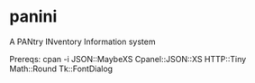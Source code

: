 # panini
A PANtry INventory Information system

Prereqs:
cpan -i JSON::MaybeXS Cpanel::JSON::XS HTTP::Tiny Math::Round Tk::FontDialog
